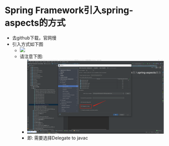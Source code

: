 # Spring Framework引入spring-aspects的方式
+ 去github下载，官网慢
+ 引入方式如下图
   - <img src="./pics/aop-import-spring-aspects.png"/>
   - 请注意下图:
      + <img src="./pics/aop_20201227134859.png"/>
      + 即: 需要选择Delegate to javac